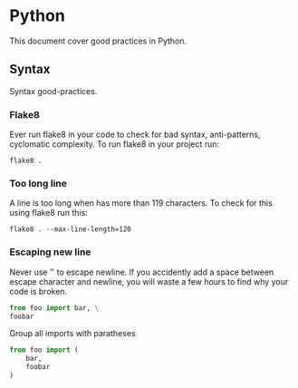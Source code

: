 # Python

This document cover good practices in Python.

## Syntax

Syntax good-practices.

### Flake8

Ever run flake8 in your code to check for bad syntax, anti-patterns, cyclomatic
complexity. To run flake8 in your project run:

```
flake8 .
```

### Too long line

A line is too long when has more than 119 characters. To check for this using
flake8 run this:

```
flake8 . --max-line-length=120
```

### Escaping new line

Never use '\' to escape newline. If you accidently add a space between escape
character and newline, you will waste a few hours to find why your code is broken.

```python
from foo import bar, \
foobar
```

Group all imports with paratheses

```python
from foo import (
    bar,
    foobar
)
```
